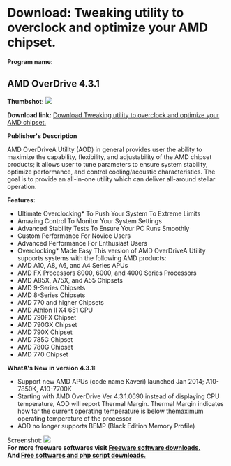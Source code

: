 # Download: Tweaking utility to overclock and optimize your AMD chipset.

**Program name:**

## AMD OverDrive 4.3.1

  
**Thumbshot:** ![](http://www.freewarefiles.com/screenshot/amdoverdrive_md.jpg)   
  
**Download link:** [Download Tweaking utility to overclock and optimize your AMD chipset.](http://freesoftwares.boysofts.com/AMD-OverDrive_program_44392.html)  
  


**Publisher's Description**  
  


AMD OverDriveA Utility (AOD) in general provides user the ability to maximize the capability, flexibility, and adjustability of the AMD chipset products; it allows user to tune parameters to ensure system stability, optimize performance, and control cooling/acoustic characteristics. The goal is to provide an all-in-one utility which can deliver all-around stellar operation. 

**Features:**

  * Ultimate Overclocking* To Push Your System To Extreme Limits 
  * Amazing Control To Monitor Your System Settings 
  * Advanced Stability Tests To Ensure Your PC Runs Smoothly 
  * Custom Performance For Novice Users 
  * Advanced Performance For Enthusiast Users 
  * Overclocking* Made Easy 
This version of AMD OverDriveA Utility supports systems with the following AMD products: 
  * AMD A10, A8, A6, and A4 Series APUs 
  * AMD FX Processors 8000, 6000, and 4000 Series Processors 
  * AMD A85X, A75X, and A55 Chipsets 
  * AMD 9-Series Chipsets 
  * AMD 8-Series Chipsets 
  * AMD 770 and higher Chipsets 
  * AMD Athlon II X4 651 CPU 
  * AMD 790FX Chipset 
  * AMD 790GX Chipset 
  * AMD 790X Chipset 
  * AMD 785G Chipset 
  * AMD 780G Chipset 
  * AMD 770 Chipset 

**WhatA's New in version 4.3.1:**

  * Support new AMD APUs (code name Kaveri) launched Jan 2014; A10-7850K, A10-7700K 
  * Starting with AMD OverDrive Ver 4.3.1.0690 instead of displaying CPU temperature, AOD will report Thermal Margin. Thermal Margin indicates how far the current operating temperature is below themaximum operating temperature of the processor 
  * AOD no longer supports BEMP (Black Edition Memory Profile) 

  
  
Screenshot: ![](http://www.freewarefiles.com/screenshot/amdoverdrive.jpg)   
**For more freeware softwares visit [Freeware software downloads.](http://freesoftwares.boysofts.com/)**   
**And [Free softwares and php script downloads.](http://www.boysofts.com/)**
